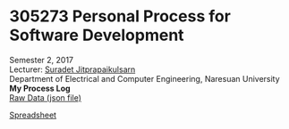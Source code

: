 # 305273 Personal Process for Software Development
  Semester 2, 2017 <br />
  Lecturer: [Suradet Jitprapaikulsarn](http://www.ecpe.nu.ac.th/suradet/) <br />
  Department of Electrical and Computer Engineering, Naresuan University <br />
  **My Process Log** <br />
  [Raw Data (json file)](https://github.com/arsura/personal-process/blob/master/Assignment/json/personalprocess-f7ab9-export.json)

  [Spreadsheet](https://docs.google.com/spreadsheets/d/1pbWeGOl_ieH2gRsHkT0Jd85jrJZHoArJeRI42KvMGJU/edit#gid=27001670)